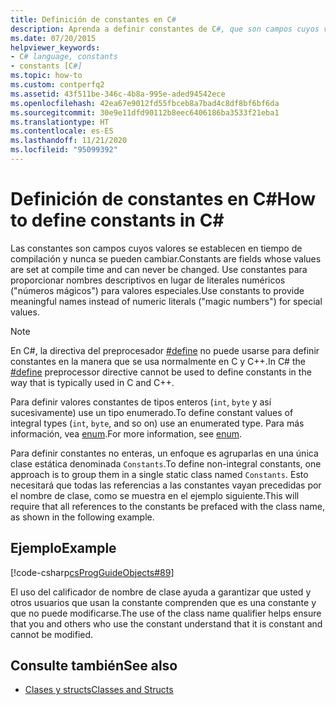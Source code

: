 ```yaml
---
title: Definición de constantes en C#
description: Aprenda a definir constantes de C#, que son campos cuyos valores se establecen en tiempo de compilación. Use constantes para proporcionar nombres descriptivos a los valores especiales.
ms.date: 07/20/2015
helpviewer_keywords:
- C# language, constants
- constants [C#]
ms.topic: how-to
ms.custom: contperfq2
ms.assetid: 43f511be-346c-4b8a-995e-aded94542ece
ms.openlocfilehash: 42ea67e9012fd55fbceb8a7bad4c8df8bf6bf6da
ms.sourcegitcommit: 30e9e11dfd90112b8eec6406186ba3533f21eba1
ms.translationtype: HT
ms.contentlocale: es-ES
ms.lasthandoff: 11/21/2020
ms.locfileid: "95099392"
---
```

# <a name="how-to-define-constants-in-c"></a><span data-ttu-id="51440-104">Definición de constantes en C\#</span><span class="sxs-lookup"><span data-stu-id="51440-104">How to define constants in C\#</span></span>

<span data-ttu-id="51440-105">Las constantes son campos cuyos valores se establecen en tiempo de compilación y nunca se pueden cambiar.</span><span class="sxs-lookup"><span data-stu-id="51440-105">Constants are fields whose values are set at compile time and can never be changed.</span></span> <span data-ttu-id="51440-106">Use constantes para proporcionar nombres descriptivos en lugar de literales numéricos ("números mágicos") para valores especiales.</span><span class="sxs-lookup"><span data-stu-id="51440-106">Use constants to provide meaningful names instead of numeric literals ("magic numbers") for special values.</span></span>  
  
> [!NOTE]
> <span data-ttu-id="51440-107">En C#, la directiva del preprocesador [#define](../../language-reference/preprocessor-directives/preprocessor-define.md) no puede usarse para definir constantes en la manera que se usa normalmente en C y C++.</span><span class="sxs-lookup"><span data-stu-id="51440-107">In C# the [#define](../../language-reference/preprocessor-directives/preprocessor-define.md) preprocessor directive cannot be used to define constants in the way that is typically used in C and C++.</span></span>  
  
 <span data-ttu-id="51440-108">Para definir valores constantes de tipos enteros (`int`, `byte` y así sucesivamente) use un tipo enumerado.</span><span class="sxs-lookup"><span data-stu-id="51440-108">To define constant values of integral types (`int`, `byte`, and so on) use an enumerated type.</span></span> <span data-ttu-id="51440-109">Para más información, vea [enum](../../language-reference/builtin-types/enum.md).</span><span class="sxs-lookup"><span data-stu-id="51440-109">For more information, see [enum](../../language-reference/builtin-types/enum.md).</span></span>  
  
 <span data-ttu-id="51440-110">Para definir constantes no enteras, un enfoque es agruparlas en una única clase estática denominada `Constants`.</span><span class="sxs-lookup"><span data-stu-id="51440-110">To define non-integral constants, one approach is to group them in a single static class named `Constants`.</span></span> <span data-ttu-id="51440-111">Esto necesitará que todas las referencias a las constantes vayan precedidas por el nombre de clase, como se muestra en el ejemplo siguiente.</span><span class="sxs-lookup"><span data-stu-id="51440-111">This will require that all references to the constants be prefaced with the class name, as shown in the following example.</span></span>  
  
## <a name="example"></a><span data-ttu-id="51440-112">Ejemplo</span><span class="sxs-lookup"><span data-stu-id="51440-112">Example</span></span>  

 [!code-csharp[csProgGuideObjects#89](~/samples/snippets/csharp/VS_Snippets_VBCSharp/csProgGuideObjects/CS/Objects.cs#89)]  
  
 <span data-ttu-id="51440-113">El uso del calificador de nombre de clase ayuda a garantizar que usted y otros usuarios que usan la constante comprenden que es una constante y que no puede modificarse.</span><span class="sxs-lookup"><span data-stu-id="51440-113">The use of the class name qualifier helps ensure that you and others who use the constant understand that it is constant and cannot be modified.</span></span>  
  
## <a name="see-also"></a><span data-ttu-id="51440-114">Consulte también</span><span class="sxs-lookup"><span data-stu-id="51440-114">See also</span></span>

- [<span data-ttu-id="51440-115">Clases y structs</span><span class="sxs-lookup"><span data-stu-id="51440-115">Classes and Structs</span></span>](./index.md)

